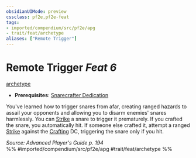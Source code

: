 ```yaml
---
obsidianUIMode: preview
cssclass: pf2e,pf2e-feat
tags:
- imported/compendium/src/pf2e/apg
- trait/feat/archetype
aliases: ["Remote Trigger"]
---
```

# Remote Trigger  *Feat 6*  
[archetype](archetype.md)  

- **Prerequisites**: [Snarecrafter Dedication](snarecrafter-dedication-apg.md)

You've learned how to trigger snares from afar, creating ranged hazards to assail your opponents and allowing you to disarm enemies' snares harmlessly. You can [Strike](strike.md) a snare to trigger it prematurely. If you crafted the snare, you automatically hit. If someone else crafted it, attempt a ranged [Strike](strike.md) against the [Crafting](../skills.md#Crafting) DC, triggering the snare only if you hit.

*Source: Advanced Player's Guide p. 194*  
%% #imported/compendium/src/pf2e/apg #trait/feat/archetype %%